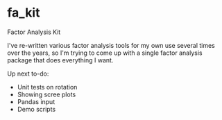 # fa_kit
Factor Analysis Kit

I've re-written various factor analysis tools for my own use several times over the years, so I'm trying to come up with a single factor analysis package that does everything I want.

Up next to-do:
* Unit tests on rotation
* Showing scree plots
* Pandas input
* Demo scripts
